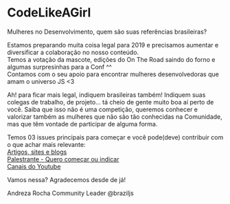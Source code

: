 # CodeLikeAGirl
Mulheres no Desenvolvimento, quem são suas referências brasileiras?

Estamos preparando muita coisa legal para 2019 e precisamos aumentar e diversificar a colaboração no nosso conteúdo.   
Temos a votação da mascote, edições do On The Road saindo do forno e algumas surpresinhas para a Conf ^^  
Contamos com o seu apoio para encontrar mulheres desenvolvedoras que amam o universo JS <3  

Ah! para ficar mais legal, indiquem brasileiras também! Indiquem suas colegas de trabalho, de projeto… tá cheio de gente muito boa aí perto de você. Saiba que isso não é uma competição, queremos conhecer e valorizar também as mulheres que não são tão conhecidas na Comunidade, mas que têm vontade de participar de alguma forma.

Temos 03 issues principais para começar e você pode(deve) contribuir com o que achar mais relevante:  
[Artigos, sites e blogs](https://github.com/braziljs/CodeLikeAGirl/issues/4)  
[Palestrante - Quero começar ou indicar](https://github.com/braziljs/CodeLikeAGirl/issues/3)  
[Canais do Youtube](https://github.com/braziljs/CodeLikeAGirl/issues/2)  

Vamos nessa? Agradecemos desde de já!

Andreza Rocha
Community Leader
@braziljs
